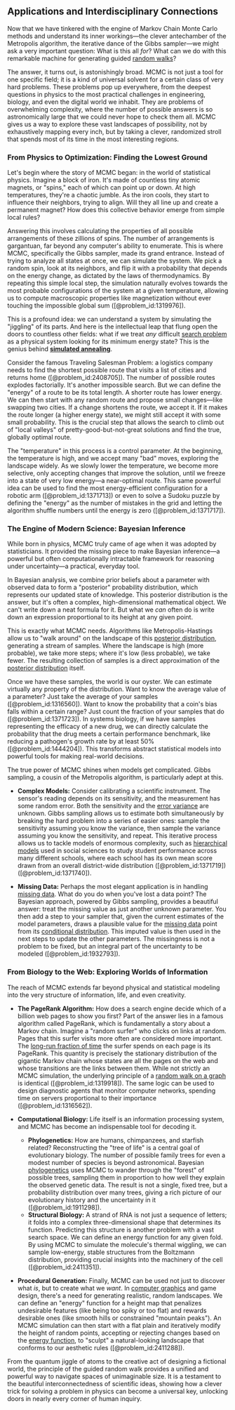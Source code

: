 ## Applications and Interdisciplinary Connections

Now that we have tinkered with the engine of Markov Chain Monte Carlo methods and understand its inner workings—the clever antechamber of the Metropolis algorithm, the iterative dance of the Gibbs sampler—we might ask a very important question: What is this all *for*? What can we do with this remarkable machine for generating guided [random walks](@article_id:159141)?

The answer, it turns out, is astonishingly broad. MCMC is not just a tool for one specific field; it is a kind of universal solvent for a certain class of very hard problems. These problems pop up everywhere, from the deepest questions in physics to the most practical challenges in engineering, biology, and even the digital world we inhabit. They are problems of overwhelming complexity, where the number of possible answers is so astronomically large that we could never hope to check them all. MCMC gives us a way to explore these vast landscapes of possibility, not by exhaustively mapping every inch, but by taking a clever, randomized stroll that spends most of its time in the most interesting regions.

### From Physics to Optimization: Finding the Lowest Ground

Let's begin where the story of MCMC began: in the world of statistical physics. Imagine a block of iron. It's made of countless tiny atomic magnets, or "spins," each of which can point up or down. At high temperatures, they're a chaotic jumble. As the iron cools, they start to influence their neighbors, trying to align. Will they all line up and create a permanent magnet? How does this collective behavior emerge from simple local rules?

Answering this involves calculating the properties of all possible arrangements of these zillions of spins. The number of arrangements is gargantuan, far beyond any computer's ability to enumerate. This is where MCMC, specifically the Gibbs sampler, made its grand entrance. Instead of trying to analyze all states at once, we can simulate the system. We pick a random spin, look at its neighbors, and flip it with a probability that depends on the energy change, as dictated by the laws of thermodynamics. By repeating this simple local step, the simulation naturally evolves towards the most probable configurations of the system at a given temperature, allowing us to compute macroscopic properties like magnetization without ever touching the impossible global sum ([@problem_id:1319976]).

This is a profound idea: we can understand a system by simulating the "jiggling" of its parts. And here is the intellectual leap that flung open the doors to countless other fields: what if we treat *any* difficult [search problem](@article_id:269942) as a physical system looking for its minimum energy state? This is the genius behind **[simulated annealing](@article_id:144445)**.

Consider the famous Traveling Salesman Problem: a logistics company needs to find the shortest possible route that visits a list of cities and returns home ([@problem_id:2408705]). The number of possible routes explodes factorially. It's another impossible search. But we can define the "energy" of a route to be its total length. A shorter route has lower energy. We can then start with any random route and propose small changes—like swapping two cities. If a change shortens the route, we accept it. If it makes the route longer (a higher energy state), we might still accept it with some small probability. This is the crucial step that allows the search to climb out of "local valleys" of pretty-good-but-not-great solutions and find the true, globally optimal route.

The "temperature" in this process is a control parameter. At the beginning, the temperature is high, and we accept many "bad" moves, exploring the landscape widely. As we slowly lower the temperature, we become more selective, only accepting changes that improve the solution, until we freeze into a state of very low energy—a near-optimal route. This same powerful idea can be used to find the most energy-efficient configuration for a robotic arm ([@problem_id:1371713]) or even to solve a Sudoku puzzle by defining the "energy" as the number of mistakes in the grid and letting the algorithm shuffle numbers until the energy is zero ([@problem_id:1371717]).

### The Engine of Modern Science: Bayesian Inference

While born in physics, MCMC truly came of age when it was adopted by statisticians. It provided the missing piece to make Bayesian inference—a powerful but often computationally intractable framework for reasoning under uncertainty—a practical, everyday tool.

In Bayesian analysis, we combine prior beliefs about a parameter with observed data to form a "posterior" probability distribution, which represents our updated state of knowledge. This posterior distribution is the answer, but it's often a complex, high-dimensional mathematical object. We can't write down a neat formula for it. But what we *can* often do is write down an expression proportional to its height at any given point.

This is exactly what MCMC needs. Algorithms like Metropolis-Hastings allow us to "walk around" on the landscape of this [posterior distribution](@article_id:145111), generating a stream of samples. Where the landscape is high (more probable), we take more steps; where it's low (less probable), we take fewer. The resulting collection of samples is a direct approximation of the [posterior distribution](@article_id:145111) itself.

Once we have these samples, the world is our oyster. We can estimate virtually any property of the distribution. Want to know the average value of a parameter? Just take the average of your samples ([@problem_id:1316560]). Want to know the probability that a coin's bias falls within a certain range? Just count the fraction of your samples that do ([@problem_id:1371723]). In systems biology, if we have samples representing the efficacy of a new drug, we can directly calculate the probability that the drug meets a certain performance benchmark, like reducing a pathogen's growth rate by at least 50% ([@problem_id:1444204]). This transforms abstract statistical models into powerful tools for making real-world decisions.

The true power of MCMC shines when models get complicated. Gibbs sampling, a cousin of the Metropolis algorithm, is particularly adept at this.

-   **Complex Models:** Consider calibrating a scientific instrument. The sensor's reading depends on its sensitivity, and the measurement has some random error. Both the sensitivity and the [error variance](@article_id:635547) are unknown. Gibbs sampling allows us to estimate both simultaneously by breaking the hard problem into a series of easier ones: sample the sensitivity assuming you know the variance, then sample the variance assuming you know the sensitivity, and repeat. This iterative process allows us to tackle models of enormous complexity, such as [hierarchical models](@article_id:274458) used in social sciences to study student performance across many different schools, where each school has its own mean score drawn from an overall district-wide distribution ([@problem_id:1371719]) ([@problem_id:1371740]).

-   **Missing Data:** Perhaps the most elegant application is in handling [missing data](@article_id:270532). What do you do when you've lost a data point? The Bayesian approach, powered by Gibbs sampling, provides a beautiful answer: treat the missing value as just another unknown parameter. You then add a step to your sampler that, given the current estimates of the model parameters, draws a plausible value for the [missing data](@article_id:270532) point from its [conditional distribution](@article_id:137873). This imputed value is then used in the next steps to update the other parameters. The missingness is not a problem to be fixed, but an integral part of the uncertainty to be modeled ([@problem_id:1932793]).

### From Biology to the Web: Exploring Worlds of Information

The reach of MCMC extends far beyond physical and statistical modeling into the very structure of information, life, and even creativity.

-   **The PageRank Algorithm:** How does a search engine decide which of a billion web pages to show you first? Part of the answer lies in a famous algorithm called PageRank, which is fundamentally a story about a Markov chain. Imagine a "random surfer" who clicks on links at random. Pages that this surfer visits more often are considered more important. The [long-run fraction of time](@article_id:268812) the surfer spends on each page is its PageRank. This quantity is precisely the stationary distribution of the gigantic Markov chain whose states are all the pages on the web and whose transitions are the links between them. While not strictly an MCMC simulation, the underlying principle of a [random walk on a graph](@article_id:272864) is identical ([@problem_id:1319918]). The same logic can be used to design diagnostic agents that monitor computer networks, spending time on servers proportional to their importance ([@problem_id:1316562]).

-   **Computational Biology:** Life itself is an information processing system, and MCMC has become an indispensable tool for decoding it.
    -   **Phylogenetics:** How are humans, chimpanzees, and starfish related? Reconstructing the "tree of life" is a central goal of evolutionary biology. The number of possible family trees for even a modest number of species is beyond astronomical. Bayesian [phylogenetics](@article_id:146905) uses MCMC to wander through the "forest" of possible trees, sampling them in proportion to how well they explain the observed genetic data. The result is not a single, fixed tree, but a probability distribution over many trees, giving a rich picture of our evolutionary history and the uncertainty in it ([@problem_id:1911298]).
    -   **Structural Biology:** A strand of RNA is not just a sequence of letters; it folds into a complex three-dimensional shape that determines its function. Predicting this structure is another problem with a vast search space. We can define an energy function for any given fold. By using MCMC to simulate the molecule's thermal wiggling, we can sample low-energy, stable structures from the Boltzmann distribution, providing crucial insights into the machinery of the cell ([@problem_id:2411351]).

-   **Procedural Generation:** Finally, MCMC can be used not just to discover what *is*, but to create what we *want*. In [computer graphics](@article_id:147583) and game design, there's a need for generating realistic, random landscapes. We can define an "energy" function for a height map that penalizes undesirable features (like being too spiky or too flat) and rewards desirable ones (like smooth hills or constrained "mountain peaks"). An MCMC simulation can then start with a flat plain and iteratively modify the height of random points, accepting or rejecting changes based on the [energy function](@article_id:173198), to "sculpt" a natural-looking landscape that conforms to our aesthetic rules ([@problem_id:2411288]).

From the quantum jiggle of atoms to the creative act of designing a fictional world, the principle of the guided random walk provides a unified and powerful way to navigate spaces of unimaginable size. It is a testament to the beautiful interconnectedness of scientific ideas, showing how a clever trick for solving a problem in physics can become a universal key, unlocking doors in nearly every corner of human inquiry.